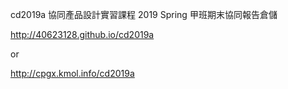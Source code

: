 cd2019a
協同產品設計實習課程 2019 Spring 甲班期末協同報告倉儲

http://40623128.github.io/cd2019a

or

http://cpgx.kmol.info/cd2019a
